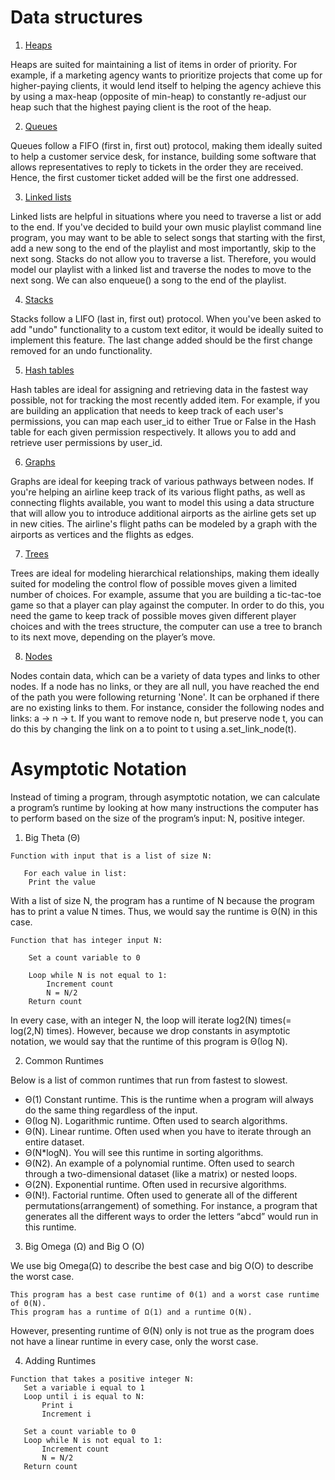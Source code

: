 # Data structures 

1. [Heaps](https://github.com/ef10007/Data_structures/blob/master/heaps.py)

Heaps are suited for maintaining a list of items in order of priority. For example, if a marketing agency wants to prioritize projects that come up for higher-paying clients, it would lend itself to helping the agency achieve this by using a max-heap (opposite of min-heap) to constantly re-adjust our heap such that the highest paying client is the root of the heap.

2. [Queues](https://github.com/ef10007/Data_structures/blob/master/queue.py)

Queues follow a FIFO (first in, first out) protocol, making them ideally suited to help a customer service desk, for instance, building some software that allows representatives to reply to tickets in the order they are received. Hence, the first customer ticket added will be the first one addressed.

3. [Linked lists](https://github.com/ef10007/Data_structures/blob/master/linkedlists.py)

Linked lists are helpful in situations where you need to traverse a list or add to the end. If you've decided to build your own music playlist command line program, you may want to be able to select songs that starting with the first, add a new song to the end of the playlist and most importantly, skip to the next song. Stacks do not allow you to traverse a list. Therefore, you would model our playlist with a linked list and traverse the nodes to move to the next song. We can also enqueue() a song to the end of the playlist.
 
4. [Stacks](https://github.com/ef10007/Data_structures/blob/master/stack.py)

Stacks follow a LIFO (last in, first out) protocol. When you've been asked to add "undo" functionality to a custom text editor, it would be ideally suited to implement this feature. The last change added should be the first change removed for an undo functionality.


5. [Hash tables](https://github.com/ef10007/Data_structures/blob/master/hashmaps2.py)

Hash tables are ideal for assigning and retrieving data in the fastest way possible, not for tracking the most recently added item. For example, if you are building an application that needs to keep track of each user's permissions, you can map each user_id to either True or False in the Hash table for each given permission respectively. It allows you to add and retrieve user permissions by user_id.


6. [Graphs](https://github.com/ef10007/Data_structures/blob/master/graphs.py)

Graphs are ideal for keeping track of various pathways between nodes. If you're helping an airline keep track of its various flight paths, as well as connecting flights available, you want to model this using a data structure that will allow you to introduce additional airports as the airline gets set up in new cities. The airline's flight paths can be modeled by a graph with the airports as vertices and the flights as edges.

7. [Trees](https://github.com/ef10007/Data_structures/blob/master/trees.py)

Trees are ideal for modeling hierarchical relationships, making them ideally suited for modeling the control flow of possible moves given a limited number of choices. For example, assume that you are building a tic-tac-toe game so that a player can play against the computer. In order to do this, you need the game to keep track of possible moves given different player choices and with the trees structure, the computer can use a tree to branch to its next move, depending on the player’s move.

8. [Nodes](https://github.com/ef10007/Data_structures/blob/master/nodes.py)

Nodes contain data, which can be a variety of data types and links to other nodes. If a node has no links, or they are all null, you have reached the end of the path you were following returning 'None'. It can be orphaned if there are no existing links to them. For instance, consider the following nodes and links: a -> n -> t. If you want to remove node n, but preserve node t, you can do this by changing the link on a to point to t using a.set_link_node(t).

# Asymptotic Notation

Instead of timing a program, through asymptotic notation, we can calculate a program’s runtime by looking at how many instructions the computer has to perform based on the size of the program’s input: N, positive integer.

1. Big Theta (Θ)

```
Function with input that is a list of size N: 

   For each value in list:
    Print the value
````

With a list of size N, the program has a runtime of N because the program has to print a value N times. Thus, we would say the runtime is Θ(N) in this case.

```
Function that has integer input N:

    Set a count variable to 0
    
    Loop while N is not equal to 1:
        Increment count
        N = N/2
    Return count
```
In every case, with an integer N, the loop will iterate log2(N) times(= log(2,N) times). However, because we drop constants in asymptotic notation, we would say that the runtime of this program is Θ(log N).

2. Common Runtimes

 Below is a list of common runtimes that run from fastest to slowest.

* Θ(1) Constant runtime. This is the runtime when a program will always do the same thing regardless of the input.
* Θ(log N). Logarithmic runtime. Often used to search algorithms.
* Θ(N). Linear runtime. Often used when you have to iterate through an entire dataset.
* Θ(N\*logN). You will see this runtime in sorting algorithms.
* Θ(N2). An example of a polynomial runtime. Often used to search through a two-dimensional dataset (like a matrix) or nested loops.
* Θ(2N). Exponential runtime. Often used in recursive algorithms.
* Θ(N!). Factorial runtime. Often used to generate all of the different permutations(arrangement) of something. For instance, a program that generates all the different ways to order the letters “abcd” would run in this runtime.

3. Big Omega (Ω) and Big O (O)

 We use big Omega(Ω) to describe the best case and big O(O) to describe the worst case.
 ```
 This program has a best case runtime of Θ(1) and a worst case runtime of Θ(N).
 This program has a runtime of Ω(1) and a runtime O(N).
 ```
 However, presenting runtime of Θ(N) only is not true as the program does not have a linear runtime in every case, only the worst case.
 
 4. Adding Runtimes
 
 ```
 Function that takes a positive integer N:
    Set a variable i equal to 1
    Loop until i is equal to N:
        Print i
        Increment i

    Set a count variable to 0
    Loop while N is not equal to 1:
        Increment count
        N = N/2
    Return count
 ```
 
